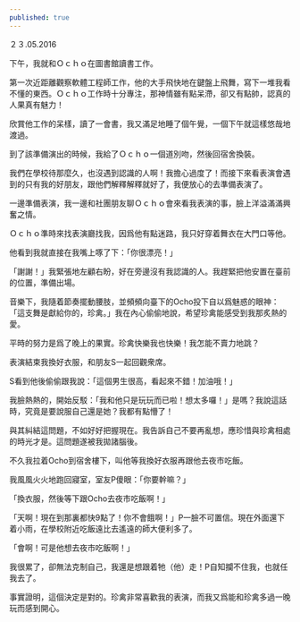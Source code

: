 ```yaml
---
published: true
---
```

２３.05.2016

下午，我就和Ｏｃｈｏ在圖書館讀書工作。

第一次近距離觀察軟體工程師工作，他的大手飛快地在鍵盤上飛舞，寫下一堆我看不懂的東西。Ｏｃｈｏ工作時十分專注，那神情雖有點呆滯，卻又有點帥，認真的人果真有魅力！

欣賞他工作的呆樣，讀了一會書，我又滿足地睡了個午覺，一個下午就這樣悠哉地渡過。



到了該準備演出的時候，我給了Ｏｃｈｏ一個道別吻，然後回宿舍換裝。

我們在學校待那麼久，也沒遇到認識的人啊！我擔心過度了！而接下來看表演會遇到的只有我的好朋友，跟他們解釋解釋就好了，我便放心的去準備表演了。

一邊準備表演，我一邊和社團朋友聊Ｏｃｈｏ會來看我表演的事，臉上洋溢滿滿興奮之情。

Ｏｃｈｏ準時來找表演廳找我，因爲他有點迷路，我只好穿着舞衣在大門口等他。

他看到我就直接在我嘴上啄了下：「你很漂亮！」

「謝謝！」我緊張地左顧右盼，好在旁邊沒有我認識的人。我趕緊把他安置在臺前的位置，準備出場。



音樂下，我隨着節奏擺動腰肢，並頻頻向臺下的Ocho投下自以爲魅惑的眼神：「這支舞是獻給你的，珍禽。」我在內心偷偷地說，希望珍禽能感受到我那炙熱的愛。

平時的努力是爲了晚上的果實。珍禽快樂我也快樂！我怎能不賣力地跳？



表演結束我換好衣服，和朋友S一起回觀衆席。

S看到他後偷偷跟我說：「這個男生很高，看起來不錯！加油哦！」

我臉熱熱的，開始反駁：「我和他只是玩玩而已啦！想太多囉！」是嗎？我說這話時，究竟是要說服自己還是她？我都有點懵了！

與其糾結這問題，不如好好把握現在。我告訴自己不要再亂想，應珍惜與珍禽相處的時光才是。這問題遂被我拋諸腦後。



不久我拉着Ocho到宿舍樓下，叫他等我換好衣服再跟他去夜市吃飯。

我風風火火地跑回寢室，室友P傻眼：「你要幹嘛？」

「換衣服，然後等下跟Ocho去夜市吃飯啊！」

「天啊！現在到那裏都快9點了！你不會餓啊！」P一臉不可置信。現在外面還下着小雨，在學校附近吃飯遠比去遙遠的師大便利多了。

「會啊！可是他想去夜市吃飯啊！」

我很累了，卻無法克制自己，我還是想跟着牠（他）走！P自知攔不住我，也就任我去了。

事實證明，這個決定是對的。珍禽非常喜歡我的表演，而我又爲能和珍禽多過一晚玩而感到開心。
